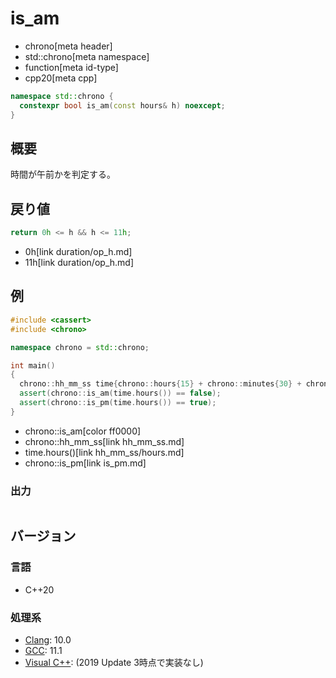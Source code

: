 # is_am
* chrono[meta header]
* std::chrono[meta namespace]
* function[meta id-type]
* cpp20[meta cpp]

```cpp
namespace std::chrono {
  constexpr bool is_am(const hours& h) noexcept;
}
```

## 概要
時間が午前かを判定する。


## 戻り値
```cpp
return 0h <= h && h <= 11h;
```
* 0h[link duration/op_h.md]
* 11h[link duration/op_h.md]


## 例
```cpp example
#include <cassert>
#include <chrono>

namespace chrono = std::chrono;

int main()
{
  chrono::hh_mm_ss time{chrono::hours{15} + chrono::minutes{30} + chrono::seconds{10}};
  assert(chrono::is_am(time.hours()) == false);
  assert(chrono::is_pm(time.hours()) == true);
}
```
* chrono::is_am[color ff0000]
* chrono::hh_mm_ss[link hh_mm_ss.md]
* time.hours()[link hh_mm_ss/hours.md]
* chrono::is_pm[link is_pm.md]

### 出力
```
```

## バージョン
### 言語
- C++20

### 処理系
- [Clang](/implementation.md#clang): 10.0
- [GCC](/implementation.md#gcc): 11.1
- [Visual C++](/implementation.md#visual_cpp): (2019 Update 3時点で実装なし)
